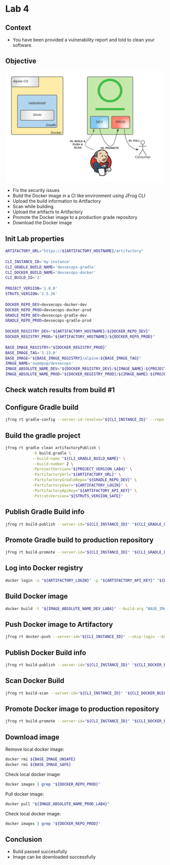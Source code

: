 # Lab 4

## Context

- You have been provided a vulnerability report and told to clean your software.

## Objective

![](images/lab4.png)

- Fix the security issues
- Build the Docker image in a CI like environment using JFrog CLI
- Upload the build information to Artifactory
- Scan while building
- Upload the artifacts to Artifactory
- Promote the Docker image to a production grade repository
- Download the Docker image 

## Init Lab properties

```bash
ARTIFACTORY_URL="https://${ARTIFACTORY_HOSTNAME}/artifactory"

CLI_INSTANCE_ID='my-instance'
CLI_GRADLE_BUILD_NAME='devsecops-gradle'
CLI_DOCKER_BUILD_NAME='devsecops-docker'
CLI_BUILD_ID='2'

PROJECT_VERSION='1.0.0'
STRUTS_VERSION='2.5.26'

DOCKER_REPO_DEV=devsecops-docker-dev
DOCKER_REPO_PROD=devsecops-docker-prod
GRADLE_REPO_DEV=devsecops-gradle-dev
GRADLE_REPO_PROD=devsecops-gradle-prod

DOCKER_REGISTRY_DEV="${ARTIFACTORY_HOSTNAME}/${DOCKER_REPO_DEV}"
DOCKER_REGISTRY_PROD="${ARTIFACTORY_HOSTNAME}/${DOCKER_REPO_PROD}"

BASE_IMAGE_REGISTRY="${DOCKER_REGISTRY_PROD}"
BASE_IMAGE_TAG='3.13.0'
BASE_IMAGE="${BASE_IMAGE_REGISTRY}/alpine:${BASE_IMAGE_TAG}"
IMAGE_NAME='swampup/devsecops'
IMAGE_ABSOLUTE_NAME_DEV="${DOCKER_REGISTRY_DEV}/${IMAGE_NAME}:${PROJECT_VERSION}"
IMAGE_ABSOLUTE_NAME_PROD="${DOCKER_REGISTRY_PROD}/${IMAGE_NAME}:${PROJECT_VERSION}"
```

## Check watch results from build #1

## Configure Gradle build

```bash
jfrog rt gradle-config --server-id-resolve="${CLI_INSTANCE_ID}" --repo-resolve="${GRADLE_REPO_DEV}" --server-id-deploy="${CLI_INSTANCE_ID}" --repo-deploy="${GRADLE_REPO_DEV}" --use-wrapper=false --uses-plugin=true --deploy-ivy-desc=false
```

## Build the gradle project

```bash
jfrog rt gradle clean artifactoryPublish \
            -b build.gradle \
            --build-name "${CLI_GRADLE_BUILD_NAME}" \
            --build-number 2 \
            -PprojectVersion="${PROJECT_VERSION_LAB4}" \
            -PartifactoryUrl="${ARTIFACTORY_URL}" \
            -PartifactoryGradleRepo="${GRADLE_REPO_DEV}" \
            -PartifactoryUser="${ARTIFACTORY_LOGIN}" \
            -PartifactoryApiKey="${ARTIFACTORY_API_KEY}" \
            -PstrutsVersion="${STRUTS_VERSION_SAFE}"
```

## Publish Gradle Build info

```bash
jfrog rt build-publish --server-id="${CLI_INSTANCE_ID}" "${CLI_GRADLE_BUILD_NAME}" 2
```

## Promote Gradle build to production repository

```bash
jfrog rt build-promote --server-id="${CLI_INSTANCE_ID}" "${CLI_GRADLE_BUILD_NAME}" 2 "${GRADLE_REPO_PROD}-local" 
```

## Log into Docker registry

```bash
docker login -u "${ARTIFACTORY_LOGIN}" -p "${ARTIFACTORY_API_KEY}" "${DOCKER_REGISTRY_DEV}"
```

## Build Docker image

```bash
docker build -t "${IMAGE_ABSOLUTE_NAME_DEV_LAB4}" --build-arg "BASE_IMAGE=${BASE_IMAGE_SAFE}" .
```

## Push Docker image to Artifactory

```bash
jfrog rt docker-push --server-id="${CLI_INSTANCE_ID}" --skip-login --build-name="${CLI_DOCKER_BUILD_NAME}" --build-number=2 --module="${CLI_DOCKER_BUILD_NAME}" "${IMAGE_ABSOLUTE_NAME_DEV_LAB4}" "${DOCKER_REPO_DEV}"
```

## Publish Docker Build info

```bash
jfrog rt build-publish --server-id="${CLI_INSTANCE_ID}" "${CLI_DOCKER_BUILD_NAME}" 2
```

## Scan Docker Build

```bash
jfrog rt build-scan --server-id="${CLI_INSTANCE_ID}" "${CLI_DOCKER_BUILD_NAME}" 2
```

## Promote Docker image to production repository

```bash
jfrog rt build-promote --server-id="${CLI_INSTANCE_ID}" "${CLI_DOCKER_BUILD_NAME}" 2 "${DOCKER_REPO_PROD}-local" 
```

## Download image

Remove local docker image:
```bash
docker rmi ${BASE_IMAGE_UNSAFE}
docker rmi ${BASE_IMAGE_SAFE}
```

Check local docker image:
```bash
docker images | grep "${DOCKER_REPO_PROD}"
```

Pull docker image:
```bash
docker pull "${IMAGE_ABSOLUTE_NAME_PROD_LAB4}"
```

Check local docker image:
```bash
docker images | grep "${DOCKER_REPO_PROD}"
```

## Conclusion

- Build passed successfully
- Image can be downloaded successfully